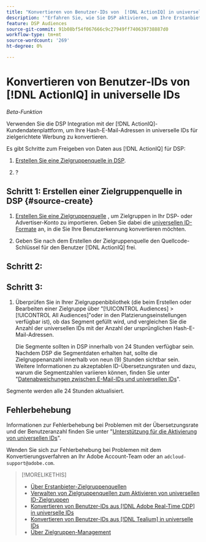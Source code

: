 ```yaml
---
title: "Konvertieren von Benutzer-IDs von  [!DNL ActionIQ] in universelle IDs"
description: '"Erfahren Sie, wie Sie DSP aktivieren, um Ihre Erstanbietersegmente zu erfassen." [!DNL ActionIQ] '
feature: DSP Audiences
source-git-commit: 91b08bf54f067666c9c27949ff740639738887d0
workflow-type: tm+mt
source-wordcount: '269'
ht-degree: 0%

---
```


# Konvertieren von Benutzer-IDs von [!DNL ActionIQ] in universelle IDs

*Beta-Funktion*

Verwenden Sie die DSP Integration mit der [!DNL ActionIQ]-Kundendatenplattform, um Ihre Hash-E-Mail-Adressen in universelle IDs für zielgerichtete Werbung zu konvertieren.

Es gibt <!-- NN --> Schritte zum Freigeben von Daten aus [!DNL ActionIQ] für DSP:

1. [Erstellen Sie eine Zielgruppenquelle in DSP](#source-create).

1. ?

## Schritt 1: Erstellen einer Zielgruppenquelle in DSP {#source-create}

1. [Erstellen Sie eine Zielgruppenquelle](source-manage.md) , um Zielgruppen in Ihr DSP- oder Advertiser-Konto zu importieren. Geben Sie dabei die [universellen ID-Formate](source-about.md) an, in die Sie Ihre Benutzerkennung konvertieren möchten.

1. Geben Sie nach dem Erstellen der Zielgruppenquelle den Quellcode-Schlüssel für den Benutzer [!DNL ActionIQ] frei.

## Schritt 2:

## Schritt 3:

1. Überprüfen Sie in Ihrer Zielgruppenbibliothek (die beim Erstellen oder Bearbeiten einer Zielgruppe über &quot;[!UICONTROL Audiences] > [!UICONTROL All Audiences]&quot;oder in den Platzierungseinstellungen verfügbar ist), ob das Segment gefüllt wird, und vergleichen Sie die Anzahl der universellen IDs mit der Anzahl der ursprünglichen Hash-E-Mail-Adressen.

   Die Segmente sollten in DSP innerhalb von 24 Stunden verfügbar sein. Nachdem DSP die Segmentdaten erhalten hat, sollte die Zielgruppenanzahl innerhalb von neun (9) Stunden sichtbar sein. Weitere Informationen zu akzeptablen ID-Übersetzungsraten und dazu, warum die Segmentzahlen variieren können, finden Sie unter &quot;[Datenabweichungen zwischen E-Mail-IDs und universellen IDs](#universal-ids-data-variances)&quot;.

Segmente werden alle 24 Stunden aktualisiert.

## Fehlerbehebung

Informationen zur Fehlerbehebung bei Problemen mit der Übersetzungsrate und der Benutzeranzahl finden Sie unter &quot;[Unterstützung für die Aktivierung von universellen IDs](/help/dsp/audiences/universal-ids.md)&quot;.

Wenden Sie sich zur Fehlerbehebung bei Problemen mit dem Konvertierungsverfahren an Ihr Adobe Account-Team oder an `adcloud-support@adobe.com`.

>[!MORELIKETHIS]
>
>* [Über Erstanbieter-Zielgruppenquellen](/help/dsp/audiences/sources/source-about.md)
>* [Verwalten von Zielgruppenquellen zum Aktivieren von universellen ID-Zielgruppen](source-manage.md)
>* [Konvertieren von Benutzer-IDs aus  [!DNL Adobe Real-Time CDP] in universelle IDs](/help/dsp/audiences/sources/source-adobe-rtcdp.md)
>* [Konvertieren von Benutzer-IDs aus  [!DNL Tealium] in universelle IDs](/help/dsp/audiences/sources/source-tealium.md)
>* [Über Zielgruppen-Management](/help/dsp/audiences/audience-about.md)
